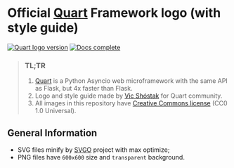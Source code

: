 # Official [Quart](https://github.com/pgjones/quart) Framework logo (with style guide)

[![Quart logo version](https://img.shields.io/badge/version-2017.12-brightgreen.svg?style=flat-square)](https://github.com/koddr/quart-logo)
[![Docs complete](https://img.shields.io/badge/style_guide-in_process-yellow.svg?style=flat-square)](https://github.com/koddr/quart-logo)

> ### TL;TR
> 1. [Quart](https://github.com/pgjones/quart) is a Python Asyncio web microframework with the same API as Flask, but 4x faster than Flask.
> 2. Logo and style guide made by [Vic Shóstak](https://github.com/koddr) for Quart community.
> 3. All images in this repository have [Creative Commons license](https://creativecommons.org/share-your-work/public-domain/cc0) (CC0 1.0 Universal).

## General Information

* SVG files minify by [SVGO](https://github.com/svg/svgo) project with max optimize;
* PNG files have `600x600` size and `transparent` background.

